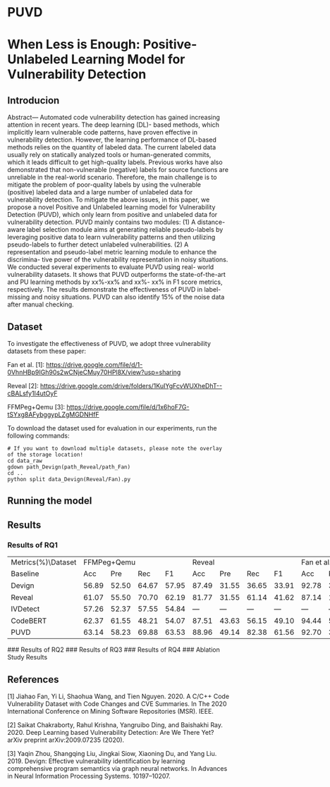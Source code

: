 # PUVD
# When Less is Enough: Positive-Unlabeled Learning Model for Vulnerability Detection
## Introducion
Abstract— Automated code vulnerability detection has gained
increasing attention in recent years. The deep learning (DL)-
based methods, which implicitly learn vulnerable code patterns,
have proven effective in vulnerability detection. However, the
learning performance of DL-based methods relies on the quantity
of labeled data. The current labeled data usually rely on statically
analyzed tools or human-generated commits, which it leads
difficult to get high-quality labels. Previous works have also
demonstrated that non-vulnerable (negative) labels for source
functions are unreliable in the real-world scenario. Therefore,
the main challenge is to mitigate the problem of poor-quality
labels by using the vulnerable (positive) labeled data and a large
number of unlabeled data for vulnerability detection.
To mitigate the above issues, in this paper, we propose a
novel Positive and Unlabeled learning model for Vulnerability
Detection (PUVD), which only learn from positive and unlabeled
data for vulnerability detection. PUVD mainly contains two
modules: (1) A distance-aware label selection module aims at
generating reliable pseudo-labels by leveraging positive data to
learn vulnerability patterns and then utilizing pseudo-labels to
further detect unlabeled vulnerabilities. (2) A representation and
pseudo-label metric learning module to enhance the discrimina-
tive power of the vulnerability representation in noisy situations.
We conducted several experiments to evaluate PUVD using real-
world vulnerability datasets. It shows that PUVD outperforms the
state-of-the-art and PU learning methods by xx%-xx% and xx%-
xx% in F1 score metrics, respectively. The results demonstrate
the effectiveness of PUVD in label-missing and noisy situations.
PUVD can also identify 15% of the noise data after manual
checking.
## Dataset
To investigate the effectiveness of PUVD, we adopt three vulnerability datasets from these paper:

Fan et al. [1]: https://drive.google.com/file/d/1-0VhnHBp9IGh90s2wCNjeCMuy70HPl8X/view?usp=sharing

Reveal [2]: https://drive.google.com/drive/folders/1KuIYgFcvWUXheDhT--cBALsfy1I4utOyF

FFMPeg+Qemu [3]: https://drive.google.com/file/d/1x6hoF7G-tSYxg8AFybggypLZgMGDNHfF

To download the dataset used for evaluation in our experiments, run the following commands:
    
    # If you want to download multiple datasets, please note the overlay of the storage location!
    cd data_raw
    gdown path_Devign(path_Reveal/path_Fan)
    cd ..
    python split data_Devign(Reveal/Fan).py

## Running the model
## Results
### Results of RQ1
<table border=0 cellpadding=0 cellspacing=0 width=898 style='border-collapse:
 collapse;table-layout:fixed;width:673pt'>
 <col width=130 style='mso-width-source:userset;mso-width-alt:4608;width:97pt'>
 <col width=64 span=12 style='width:48pt'>
 <tr height=26 style='mso-height-source:userset;height:19.95pt'>
  <td height=26 class=xl70 width=130 style='height:19.95pt;width:97pt'>Metrics(%)\Dataset</td>
  <td colspan=4 class=xl69 width=256 style='width:192pt'>FFMPeg+Qemu</td>
  <td colspan=4 class=xl70 width=256 style='border-left:none;width:192pt'>Reveal</td>
  <td colspan=4 class=xl70 width=256 style='border-left:none;width:192pt'>Fan
  et al.</td>
 </tr>
 <tr height=26 style='mso-height-source:userset;height:19.95pt'>
  <td height=26 class=xl71 style='height:19.95pt;border-top:none'>Baseline</td>
  <td class=xl65 style='border-top:none;border-left:none'>Acc</td>
  <td class=xl72 style='border-top:none'>Pre</td>
  <td class=xl72 style='border-top:none'>Rec</td>
  <td class=xl73 style='border-top:none'>F1</td>
  <td class=xl65 style='border-top:none;border-left:none'>Acc</td>
  <td class=xl72 style='border-top:none'>Pre</td>
  <td class=xl72 style='border-top:none'>Rec</td>
  <td class=xl73 style='border-top:none'>F1</td>
  <td class=xl72 style='border-top:none'>Acc</td>
  <td class=xl72 style='border-top:none'>Pre</td>
  <td class=xl72 style='border-top:none'>Rec</td>
  <td class=xl73 style='border-top:none'>F1</td>
 </tr>
 <tr height=26 style='mso-height-source:userset;height:19.95pt'>
  <td height=26 class=xl74 style='height:19.95pt'>Devign</td>
  <td class=xl80 style='border-left:none'>56.89</td>
  <td class=xl78>52.50</td>
  <td class=xl78>64.67</td>
  <td class=xl79>57.95</td>
  <td class=xl80 style='border-left:none'>87.49</td>
  <td class=xl78>31.55</td>
  <td class=xl78>36.65</td>
  <td class=xl79>33.91</td>
  <td class=xl78>92.78</td>
  <td class=xl78>30.61</td>
  <td class=xl78>15.96</td>
  <td class=xl79>20.98</td>
 </tr>
 <tr height=26 style='mso-height-source:userset;height:19.95pt'>
  <td height=26 class=xl74 style='height:19.95pt'>Reveal</td>
  <td class=xl80 style='border-left:none'>61.07</td>
  <td class=xl78>55.50</td>
  <td class=xl85>70.70</td>
  <td class=xl79>62.19</td>
  <td class=xl80 style='border-left:none'>81.77</td>
  <td class=xl78>31.55</td>
  <td class=xl78>61.14</td>
  <td class=xl79>41.62</td>
  <td class=xl78>87.14</td>
  <td class=xl78>17.22</td>
  <td class=xl78>34.04</td>
  <td class=xl79>22.87</td>
 </tr>
 <tr height=26 style='mso-height-source:userset;height:19.95pt'>
  <td height=26 class=xl74 style='height:19.95pt'>IVDetect</td>
  <td class=xl80 style='border-left:none'>57.26</td>
  <td class=xl78>52.37</td>
  <td class=xl78>57.55</td>
  <td class=xl79>54.84</td>
  <td class=xl66 style='border-left:none'>—</td>
  <td class=xl67>—</td>
  <td class=xl67>—</td>
  <td class=xl68>—</td>
  <td class=xl67>—</td>
  <td class=xl67>—</td>
  <td class=xl67>—</td>
  <td class=xl68>—</td>
 </tr>
 <tr height=26 style='mso-height-source:userset;height:19.95pt'>
  <td height=26 class=xl75 style='height:19.95pt'>CodeBERT</td>
  <td class=xl81 style='border-left:none'>62.37</td>
  <td class=xl83>61.55</td>
  <td class=xl76>48.21</td>
  <td class=xl77>54.07</td>
  <td class=xl81 style='border-left:none'>87.51</td>
  <td class=xl76>43.63</td>
  <td class=xl76>56.15</td>
  <td class=xl77>49.10</td>
  <td class=xl83>94.44</td>
  <td class=xl83>50.50</td>
  <td class=xl76>28.53</td>
  <td class=xl77>36.46</td>
 </tr>
 <tr height=26 style='mso-height-source:userset;height:19.95pt'>
  <td height=26 class=xl70 style='height:19.95pt;border-top:none'>PUVD</td>
  <td class=xl84 style='border-top:none;border-left:none'>63.14</td>
  <td class=xl82 style='border-top:none'>58.23</td>
  <td class=xl82 style='border-top:none'>69.88</td>
  <td class=xl86 style='border-top:none'>63.53</td>
  <td class=xl84 style='border-top:none;border-left:none'>88.96</td>
  <td class=xl87 style='border-top:none'>49.14</td>
  <td class=xl87 style='border-top:none'>82.38</td>
  <td class=xl86 style='border-top:none'>61.56</td>
  <td class=xl76>92.70</td>
  <td class=xl76>38.00</td>
  <td class=xl83>42.56</td>
  <td class=xl88>39.46</td>
 </tr>
 <![if supportMisalignedColumns]>
 <tr height=0 style='display:none'>
  <td width=130 style='width:97pt'></td>
  <td width=64 style='width:48pt'></td>
  <td width=64 style='width:48pt'></td>
  <td width=64 style='width:48pt'></td>
  <td width=64 style='width:48pt'></td>
  <td width=64 style='width:48pt'></td>
  <td width=64 style='width:48pt'></td>
  <td width=64 style='width:48pt'></td>
  <td width=64 style='width:48pt'></td>
  <td width=64 style='width:48pt'></td>
  <td width=64 style='width:48pt'></td>
  <td width=64 style='width:48pt'></td>
  <td width=64 style='width:48pt'></td>
 </tr>
 <![endif]>
</table>
### Results of RQ2
### Results of RQ3
### Results of RQ4
### Ablation Study Results 

## References
[1] Jiahao Fan, Yi Li, Shaohua Wang, and Tien Nguyen. 2020. A C/C++ Code Vulnerability Dataset with Code Changes and CVE Summaries. In The 2020 International Conference on Mining Software Repositories (MSR). IEEE.

[2] Saikat Chakraborty, Rahul Krishna, Yangruibo Ding, and Baishakhi Ray. 2020. Deep Learning based Vulnerability Detection: Are We There Yet? arXiv preprint arXiv:2009.07235 (2020).

[3] Yaqin Zhou, Shangqing Liu, Jingkai Siow, Xiaoning Du, and Yang Liu. 2019. Devign: Effective vulnerability identification by learning comprehensive program semantics via graph neural networks. In Advances in Neural Information Processing Systems. 10197–10207.